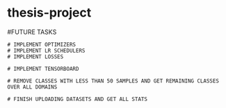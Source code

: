 # thesis-project

#FUTURE TASKS

    # IMPLEMENT OPTIMIZERS
    # IMPLEMENT LR SCHEDULERS
    # IMPLEMENT LOSSES
    
    # IMPLEMENT TENSORBOARD
    
    # REMOVE CLASSES WITH LESS THAN 50 SAMPLES AND GET REMAINING CLASSES OVER ALL DOMAINS
    
    # FINISH UPLOADING DATASETS AND GET ALL STATS